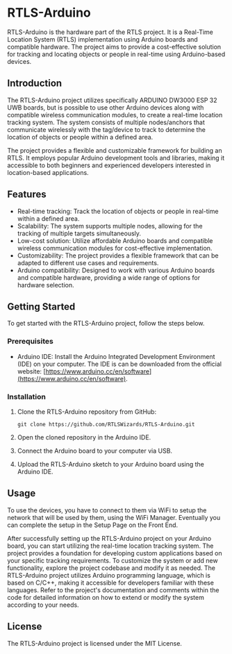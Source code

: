 # RTLS-Arduino

RTLS-Arduino is the hardware part of the RTLS project. It is a Real-Time Location System (RTLS) implementation using Arduino boards and compatible hardware. The project aims to provide a cost-effective solution for tracking and locating objects or people in real-time using Arduino-based devices.

## Introduction

The RTLS-Arduino project utilizes specifically ARDUINO DW3000 ESP 32 UWB boards, but is possible to use other Arduino devices along with compatible wireless communication modules, to create a real-time location tracking system. The system consists of multiple nodes/anchors that communicate wirelessly with the tag/device to track to determine the location of objects or people within a defined area.

The project provides a flexible and customizable framework for building an RTLS. It employs popular Arduino development tools and libraries, making it accessible to both beginners and experienced developers interested in location-based applications.

## Features

- Real-time tracking: Track the location of objects or people in real-time within a defined area.
- Scalability: The system supports multiple nodes, allowing for the tracking of multiple targets simultaneously.
- Low-cost solution: Utilize affordable Arduino boards and compatible wireless communication modules for cost-effective implementation.
- Customizability: The project provides a flexible framework that can be adapted to different use cases and requirements.
- Arduino compatibility: Designed to work with various Arduino boards and compatible hardware, providing a wide range of options for hardware selection.

## Getting Started

To get started with the RTLS-Arduino project, follow the steps below.

### Prerequisites

- Arduino IDE: Install the Arduino Integrated Development Environment (IDE) on your computer. The IDE is can be downloaded from the official  website: [https://www.arduino.cc/en/software](https://www.arduino.cc/en/software).

### Installation

1. Clone the RTLS-Arduino repository from GitHub:

    `git clone https://github.com/RTLSWizards/RTLS-Arduino.git`
    
3. Open the cloned repository in the Arduino IDE.
    
4. Connect the Arduino board to your computer via USB.
    
5. Upload the RTLS-Arduino sketch to your Arduino board using the Arduino IDE.

## Usage
To use the devices, you have to connect to them via WiFi to setup the network that will be used by them, using the WiFi Manager. Eventually you can complete the setup in the Setup Page on the Front End. 

After successfully setting up the RTLS-Arduino project on your Arduino board, you can start utilizing the real-time location tracking system. The project provides a foundation for developing custom applications based on your specific tracking requirements.
To customize the system or add new functionality, explore the project codebase and modify it as needed. The RTLS-Arduino project utilizes Arduino programming language, which is based on C/C++, making it accessible for developers familiar with these languages.
Refer to the project's documentation and comments within the code for detailed information on how to extend or modify the system according to your needs.

## License

The RTLS-Arduino project is licensed under the MIT License.
